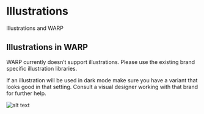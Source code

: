 # Illustrations
Illustrations and WARP

## Illustrations in WARP
WARP currently doesn’t support illustrations. Please use the existing brand specific illustration libraries.

If an illustration will be used in dark mode make sure you have a variant that looks good in that setting. Consult a visual designer working with that brand for further help.

![alt text](https://i.imgur.com/OvMZBs9.jpg)